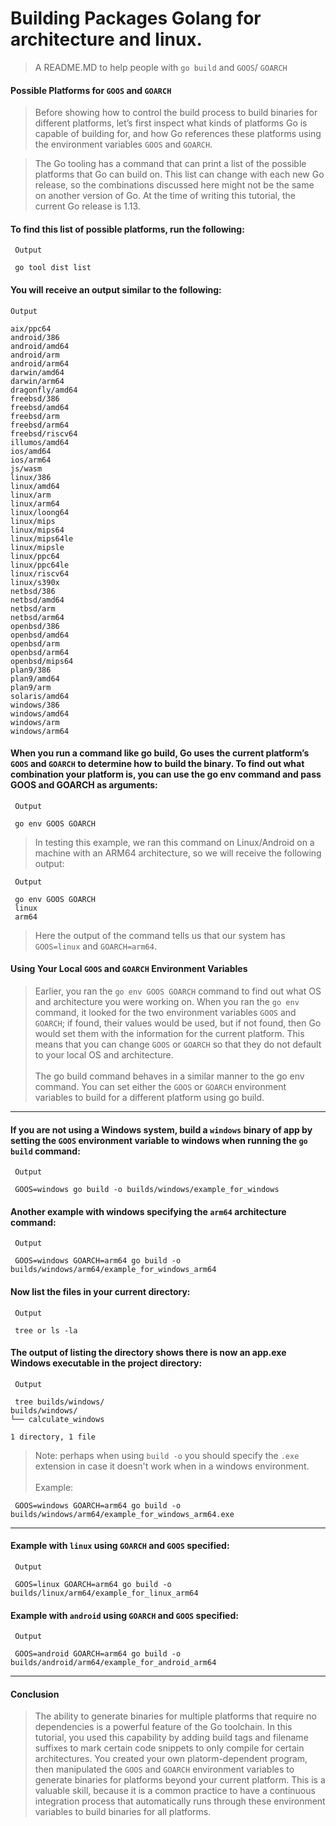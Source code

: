 # Building Packages Golang for architecture and linux.
> A README.MD to help people with `go build` and `GOOS`/ `GOARCH`


#### Possible Platforms for `GOOS` and `GOARCH`
> Before showing how to control the build process to build binaries for different platforms, let’s first inspect what kinds of platforms Go is capable of building for, and how Go references these platforms using the environment variables `GOOS` and `GOARCH`.

> The Go tooling has a command that can print a list of the possible platforms that Go can build on. This list can change with each new Go release, so the combinations discussed here might not be the same on another version of Go. At the time of writing this tutorial, the current Go release is 1.13.

#### To find this list of possible platforms, run the following:
```
 Output

 go tool dist list
```

#### You will receive an output similar to the following:
```
Output

aix/ppc64
android/386
android/amd64
android/arm
android/arm64
darwin/amd64
darwin/arm64
dragonfly/amd64
freebsd/386
freebsd/amd64
freebsd/arm
freebsd/arm64
freebsd/riscv64
illumos/amd64
ios/amd64
ios/arm64
js/wasm
linux/386
linux/amd64
linux/arm
linux/arm64
linux/loong64
linux/mips
linux/mips64
linux/mips64le
linux/mipsle
linux/ppc64
linux/ppc64le
linux/riscv64
linux/s390x
netbsd/386
netbsd/amd64
netbsd/arm
netbsd/arm64
openbsd/386
openbsd/amd64
openbsd/arm
openbsd/arm64
openbsd/mips64
plan9/386
plan9/amd64
plan9/arm
solaris/amd64
windows/386
windows/amd64
windows/arm
windows/arm64
```

#### When you run a command like go build, Go uses the current platform’s `GOOS` and `GOARCH` to determine how to build the binary. To find out what combination your platform is, you can use the go env command and pass GOOS and GOARCH as arguments:
```
 Output

 go env GOOS GOARCH
```
> In testing this example, we ran this command on Linux/Android on a machine with an ARM64 architecture, so we will receive the following output:
```
 Output

 go env GOOS GOARCH
 linux
 arm64
```
> Here the output of the command tells us that our system has `GOOS=linux` and `GOARCH=arm64`.


#### Using Your Local `GOOS` and `GOARCH` Environment Variables

> Earlier, you ran the `go env GOOS GOARCH` command to find out what OS and architecture you were working on. When you ran the `go env` command, it looked for the two environment variables `GOOS` and `GOARCH`; if found, their values would be used, but if not found, then Go would set them with the information for the current platform. This means that you can change `GOOS` or `GOARCH` so that they do not default to your local OS and architecture. </br><br> The go build command behaves in a similar manner to the go env command. You can set either the `GOOS` or `GOARCH` environment variables to build for a different platform using go build.

-------

#### If you are not using a Windows system, build a `windows` binary of app by setting the `GOOS` environment variable to windows when running the `go build` command:
```
 Output

 GOOS=windows go build -o builds/windows/example_for_windows
```

#### Another example with windows specifying the `arm64` architecture command:
```
 Output
 
 GOOS=windows GOARCH=arm64 go build -o builds/windows/arm64/example_for_windows_arm64
```
#### Now list the files in your current directory:

```
 Output

 tree or ls -la
```

#### The output of listing the directory shows there is now an app.exe Windows executable in the project directory:
```
 Output

 tree builds/windows/
builds/windows/
└── calculate_windows

1 directory, 1 file
```
> Note: perhaps when using `build -o` you should specify the `.exe` extension in case it doesn't work when in a windows environment. </br> <br> Example: 
```
 GOOS=windows GOARCH=arm64 go build -o builds/windows/arm64/example_for_windows_arm64.exe
```

-------

#### Example with `linux` using `GOARCH` and `GOOS`  specified:
```
 Output

 GOOS=linux GOARCH=arm64 go build -o builds/linux/arm64/example_for_linux_arm64
```

#### Example with `android` using `GOARCH` and `GOOS`  specified:
```
 Output

 GOOS=android GOARCH=arm64 go build -o builds/android/arm64/example_for_android_arm64
```

-------

#### Conclusion
> The ability to generate binaries for multiple platforms that require no dependencies is a powerful feature of the Go toolchain. In this tutorial, you used this capability by adding build tags and filename suffixes to mark certain code snippets to only compile for certain architectures. You created your own platorm-dependent program, then manipulated the `GOOS` and `GOARCH` environment variables to generate binaries for platforms beyond your current platform. This is a valuable skill, because it is a common practice to have a continuous integration process that automatically runs through these environment variables to build binaries for all platforms.
